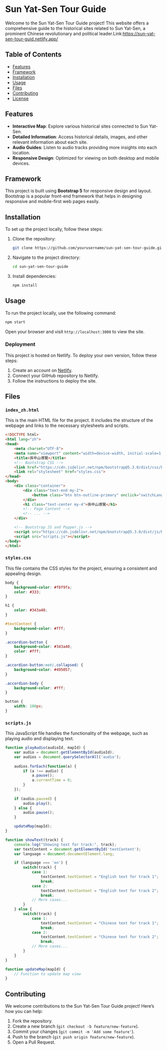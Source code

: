 

# Sun Yat-Sen Tour Guide

Welcome to the Sun Yat-Sen Tour Guide project! This website offers a comprehensive guide to the historical sites related to Sun Yat-Sen, a prominent Chinese revolutionary and political leader.Link:https://sun-yat-sen-tour-guid.netlify.app/



## Table of Contents

- [Features](#features)
- [Framework](#framework)
- [Installation](#installation)
- [Usage](#usage)
- [Files](#files)
- [Contributing](#contributing)
- [License](#license)

## Features

- **Interactive Map**: Explore various historical sites connected to Sun Yat-Sen.
- **Detailed Information**: Access historical details, images, and other relevant information about each site.
- **Audio Guides**: Listen to audio tracks providing more insights into each location.
- **Responsive Design**: Optimized for viewing on both desktop and mobile devices.

## Framework

This project is built using **Bootstrap 5** for responsive design and layout. Bootstrap is a popular front-end framework that helps in designing responsive and mobile-first web pages easily.

## Installation

To set up the project locally, follow these steps:

1. Clone the repository:
   ```sh
   git clone https://github.com/yourusername/sun-yat-sen-tour-guide.git
   ```
2. Navigate to the project directory:
   ```sh
   cd sun-yat-sen-tour-guide
   ```
3. Install dependencies:
   ```sh
   npm install
   ```

## Usage

To run the project locally, use the following command:
```sh
npm start
```

Open your browser and visit `http://localhost:3000` to view the site.

### Deployment

This project is hosted on Netlify. To deploy your own version, follow these steps:

1. Create an account on [Netlify](https://www.netlify.com/).
2. Connect your GitHub repository to Netlify.
3. Follow the instructions to deploy the site.

## Files

### `index_zh.html`

This is the main HTML file for the project. It includes the structure of the webpage and links to the necessary stylesheets and scripts.

```html
<!DOCTYPE html>
<html lang="zh">
<head>
    <meta charset="UTF-8">
    <meta name="viewport" content="width=device-width, initial-scale=1.0">
    <title>孫中山導覽</title>
    <!-- Bootstrap CSS -->
    <link href="https://cdn.jsdelivr.net/npm/bootstrap@5.3.0/dist/css/bootstrap.min.css" rel="stylesheet">
    <link rel="stylesheet" href="styles.css">
</head>
<body>
    <div class="container">
        <div class="text-end my-2">
            <button class="btn btn-outline-primary" onclick="switchLanguage('en')">英文</button>
        </div>
        <h1 class="text-center my-4">孫中山導覽</h1>
        <!-- Page Content -->
        <!-- ... -->
    </div>

    <!-- Bootstrap JS and Popper.js -->
    <script src="https://cdn.jsdelivr.net/npm/bootstrap@5.3.0/dist/js/bootstrap.bundle.min.js"></script>
    <script src="scripts.js"></script>
</body>
</html>
```

### `styles.css`

This file contains the CSS styles for the project, ensuring a consistent and appealing design.

```css
body {
    background-color: #f8f9fa;
    color: #333;
}

h1 {
    color: #343a40;
}

#textContent {
    background-color: #fff;
}

.accordion-button {
    background-color: #343a40;
    color: #fff;
}

.accordion-button:not(.collapsed) {
    background-color: #495057;
}

.accordion-body {
    background-color: #fff;
}

button {
    width: 100px;
}
```

### `scripts.js`

This JavaScript file handles the functionality of the webpage, such as playing audio and displaying text.

```javascript
function playAudio(audioId, mapId) {
    var audio = document.getElementById(audioId);
    var audios = document.querySelectorAll('audio');
    
    audios.forEach(function(a) {
        if (a !== audio) {
            a.pause();
            a.currentTime = 0;
        }
    });
    
    if (audio.paused) {
        audio.play();
    } else {
        audio.pause();
    }

    updateMap(mapId);
}

function showText(track) {
    console.log("Showing text for track:", track);
    var textContent = document.getElementById('textContent');
    var language = document.documentElement.lang;

    if (language === 'en') {
        switch(track) {
            case 1:
                textContent.textContent = "English text for track 1";
                break;
            case 2:
                textContent.textContent = "English text for track 2";
                break;
            // More cases...
        }
    } else {
        switch(track) {
            case 1:
                textContent.textContent = "Chinese text for track 1";
                break;
            case 2:
                textContent.textContent = "Chinese text for track 2";
                break;
            // More cases...
        }
    }
}

function updateMap(mapId) {
    // Function to update map view
}
```

## Contributing

We welcome contributions to the Sun Yat-Sen Tour Guide project! Here’s how you can help:

1. Fork the repository.
2. Create a new branch (`git checkout -b feature/new-feature`).
3. Commit your changes (`git commit -m 'Add some feature'`).
4. Push to the branch (`git push origin feature/new-feature`).
5. Open a Pull Request.



